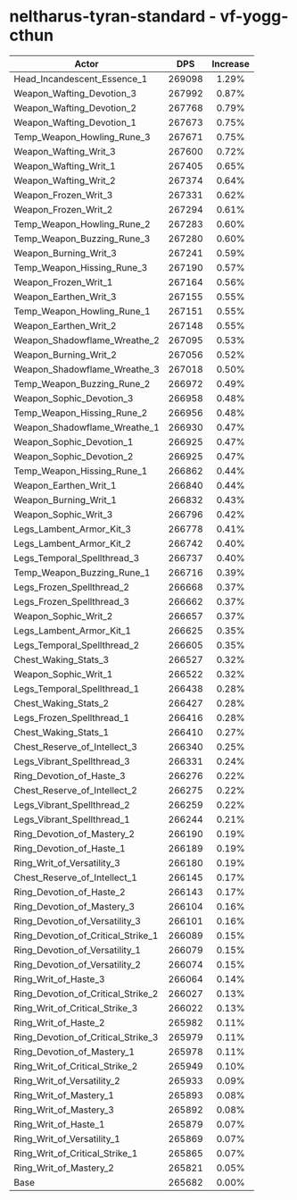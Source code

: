 # neltharus-tyran-standard - vf-yogg-cthun
| Actor | DPS | Increase |
|---|:---:|:---:|
|Head_Incandescent_Essence_1|269098|1.29%|
|Weapon_Wafting_Devotion_3|267992|0.87%|
|Weapon_Wafting_Devotion_2|267768|0.79%|
|Weapon_Wafting_Devotion_1|267673|0.75%|
|Temp_Weapon_Howling_Rune_3|267671|0.75%|
|Weapon_Wafting_Writ_3|267600|0.72%|
|Weapon_Wafting_Writ_1|267405|0.65%|
|Weapon_Wafting_Writ_2|267374|0.64%|
|Weapon_Frozen_Writ_3|267331|0.62%|
|Weapon_Frozen_Writ_2|267294|0.61%|
|Temp_Weapon_Howling_Rune_2|267283|0.60%|
|Temp_Weapon_Buzzing_Rune_3|267280|0.60%|
|Weapon_Burning_Writ_3|267241|0.59%|
|Temp_Weapon_Hissing_Rune_3|267190|0.57%|
|Weapon_Frozen_Writ_1|267164|0.56%|
|Weapon_Earthen_Writ_3|267155|0.55%|
|Temp_Weapon_Howling_Rune_1|267151|0.55%|
|Weapon_Earthen_Writ_2|267148|0.55%|
|Weapon_Shadowflame_Wreathe_2|267095|0.53%|
|Weapon_Burning_Writ_2|267056|0.52%|
|Weapon_Shadowflame_Wreathe_3|267018|0.50%|
|Temp_Weapon_Buzzing_Rune_2|266972|0.49%|
|Weapon_Sophic_Devotion_3|266958|0.48%|
|Temp_Weapon_Hissing_Rune_2|266956|0.48%|
|Weapon_Shadowflame_Wreathe_1|266930|0.47%|
|Weapon_Sophic_Devotion_1|266925|0.47%|
|Weapon_Sophic_Devotion_2|266925|0.47%|
|Temp_Weapon_Hissing_Rune_1|266862|0.44%|
|Weapon_Earthen_Writ_1|266840|0.44%|
|Weapon_Burning_Writ_1|266832|0.43%|
|Weapon_Sophic_Writ_3|266796|0.42%|
|Legs_Lambent_Armor_Kit_3|266778|0.41%|
|Legs_Lambent_Armor_Kit_2|266742|0.40%|
|Legs_Temporal_Spellthread_3|266737|0.40%|
|Temp_Weapon_Buzzing_Rune_1|266716|0.39%|
|Legs_Frozen_Spellthread_2|266668|0.37%|
|Legs_Frozen_Spellthread_3|266662|0.37%|
|Weapon_Sophic_Writ_2|266657|0.37%|
|Legs_Lambent_Armor_Kit_1|266625|0.35%|
|Legs_Temporal_Spellthread_2|266605|0.35%|
|Chest_Waking_Stats_3|266527|0.32%|
|Weapon_Sophic_Writ_1|266522|0.32%|
|Legs_Temporal_Spellthread_1|266438|0.28%|
|Chest_Waking_Stats_2|266427|0.28%|
|Legs_Frozen_Spellthread_1|266416|0.28%|
|Chest_Waking_Stats_1|266410|0.27%|
|Chest_Reserve_of_Intellect_3|266340|0.25%|
|Legs_Vibrant_Spellthread_3|266331|0.24%|
|Ring_Devotion_of_Haste_3|266276|0.22%|
|Chest_Reserve_of_Intellect_2|266275|0.22%|
|Legs_Vibrant_Spellthread_2|266259|0.22%|
|Legs_Vibrant_Spellthread_1|266244|0.21%|
|Ring_Devotion_of_Mastery_2|266190|0.19%|
|Ring_Devotion_of_Haste_1|266189|0.19%|
|Ring_Writ_of_Versatility_3|266180|0.19%|
|Chest_Reserve_of_Intellect_1|266145|0.17%|
|Ring_Devotion_of_Haste_2|266143|0.17%|
|Ring_Devotion_of_Mastery_3|266104|0.16%|
|Ring_Devotion_of_Versatility_3|266101|0.16%|
|Ring_Devotion_of_Critical_Strike_1|266089|0.15%|
|Ring_Devotion_of_Versatility_1|266079|0.15%|
|Ring_Devotion_of_Versatility_2|266074|0.15%|
|Ring_Writ_of_Haste_3|266064|0.14%|
|Ring_Devotion_of_Critical_Strike_2|266027|0.13%|
|Ring_Writ_of_Critical_Strike_3|266022|0.13%|
|Ring_Writ_of_Haste_2|265982|0.11%|
|Ring_Devotion_of_Critical_Strike_3|265979|0.11%|
|Ring_Devotion_of_Mastery_1|265978|0.11%|
|Ring_Writ_of_Critical_Strike_2|265949|0.10%|
|Ring_Writ_of_Versatility_2|265933|0.09%|
|Ring_Writ_of_Mastery_1|265893|0.08%|
|Ring_Writ_of_Mastery_3|265892|0.08%|
|Ring_Writ_of_Haste_1|265879|0.07%|
|Ring_Writ_of_Versatility_1|265869|0.07%|
|Ring_Writ_of_Critical_Strike_1|265865|0.07%|
|Ring_Writ_of_Mastery_2|265821|0.05%|
|Base|265682|0.00%|
